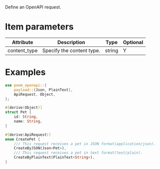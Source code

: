 Define an OpenAPI request.

# Item parameters

| Attribute    | Description               | Type   | Optional |
|--------------|---------------------------|--------|----------|
| content_type | Specify the content type. | string | Y        |

# Examples

```rust
use poem_openapi::{
    payload::{Json, PlainText},
    ApiRequest, Object,
};

#[derive(Object)]
struct Pet {
    id: String,
    name: String,
}

#[derive(ApiRequest)]
enum CreatePet {
    /// This request receives a pet in JSON format(application/json).
    CreateByJSON(Json<Pet>),
    /// This request receives a pet in text format(text/plain).
    CreateByPlainText(PlainText<String>),
}
```